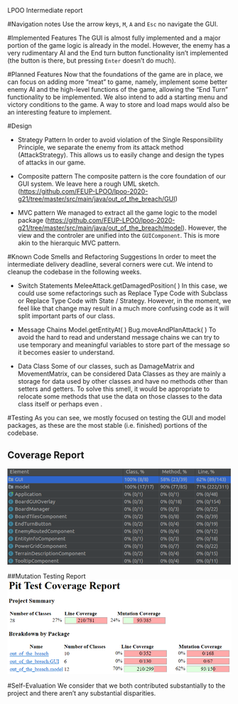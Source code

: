 LPOO Intermediate report

#Navigation notes
Use the arrow keys, `M`, `A` and `Esc` no navigate the GUI.

#Implemented Features
The GUI is almost fully implemented and a major portion of the game logic is already in the model. However, the enemy has a very rudimentary AI and the End turn button functionality isn’t implemented (the button is there, but pressing `Enter` doesn’t do much).


#Planned Features
Now that the foundations of the game are in place, we can focus on adding more “meat” to game, namely, implement some better enemy AI and the high-level functions of the game, allowing the “End Turn” functionality to be implemented. We also intend to add a starting menu and victory conditions to the game. A way to store and load maps would also be an interesting feature to implement.

#Design
* Strategy Pattern
In order to avoid violation of the Single Responsibility Principle, we separate the enemy from its attack method (AttackStrategy). This allows us to easily change and design the types of attacks in our game.

* Composite pattern
The composite pattern is the core foundation of our GUI system. We leave here a rough UML sketch. (https://github.com/FEUP-LPOO/lpoo-2020-g21/tree/master/src/main/java/out_of_the_breach/GUI)


* MVC pattern
We managed to extract all the game logic to the model package (https://github.com/FEUP-LPOO/lpoo-2020-g21/tree/master/src/main/java/out_of_the_breach/model). However, the view and the controler are unified into the `GUIComponent`. This is more akin to the hierarquic MVC pattern.

#Known Code Smells and Refactoring Suggestions
In order to meet the intermediate delivery deadline, several corners were cut. We intend to cleanup the codebase in the following weeks.

* Switch Statements
MeleeAttack.getDamagedPosition( )
In this case, we could use some refactorings such as Replace Type Code with Subclass or Replace Type Code with State / Strategy. However, in the moment, we feel like that change may result in a much more confusing code as it will split important parts of our class.

* Message Chains
Model.getEntityAt( )
Bug.moveAndPlanAttack( )
To avoid the hard to read and understand message chains we can try to use temporary and meaningful variables to store part of the message so it becomes easier to understand.

* Data Class
Some of our classes, such as DamageMatrix and MovementMatrix, can be considered Data Classes as they are mainly a storage for data used by other classes and have no methods other than setters and getters. To solve this smell, it would be appropriate to relocate some methods that use the data on those classes to the data class itself or perhaps even .


#Testing
As you can see, we mostly focused on testing the GUI and model packages, as these are the most stable (i.e. finished) portions of the codebase.
## Coverage Report
![Coverage Report](coverage_test.PNG)


##Mutation Testing Report
![Mutation Report](mutation_test.PNG)

#Self-Evaluation
We consider that we both contributed substantially to the project and there aren’t any substantial disparities.
